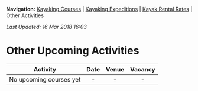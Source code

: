 **Navigation:** [Kayaking Courses](index) &#124; [Kayaking Expeditions](expedition) &#124; [Kayak Rental Rates](rental) &#124; Other Activities

_Last Updated: 16 Mar 2018 16:03_
# Other Upcoming Activities

Activity | Date | Venue | Vacancy
:---:|:---:|:---:|:---:
No upcoming courses yet|-|-|-

